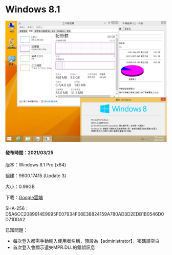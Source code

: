# Windows 8.1

![Win8.1_Pro_(9600.17415)_x64_20210325.png](/preview/Win8.1_Pro_(9600.17415)_x64_20210325.png)

#### 發布時間：2021/03/25

版本：Windows 8.1 Pro (x64)

組建：9600.17415 (Update 3)

大小：0.99GB

下載：[Google雲端](http://tiny.cc/win8_x64_20210325)

SHA-256：D5A6CC2089914E9995FE07934F06E38824159A780AD3D2EDB1B0546D0D71DDA2

已知問題：
- 每次登入都需手動輸入使用者名稱，預設為【administrator】，密碼請空白
- 首次登入會顯示遺失MPR.DLL的錯誤訊息
